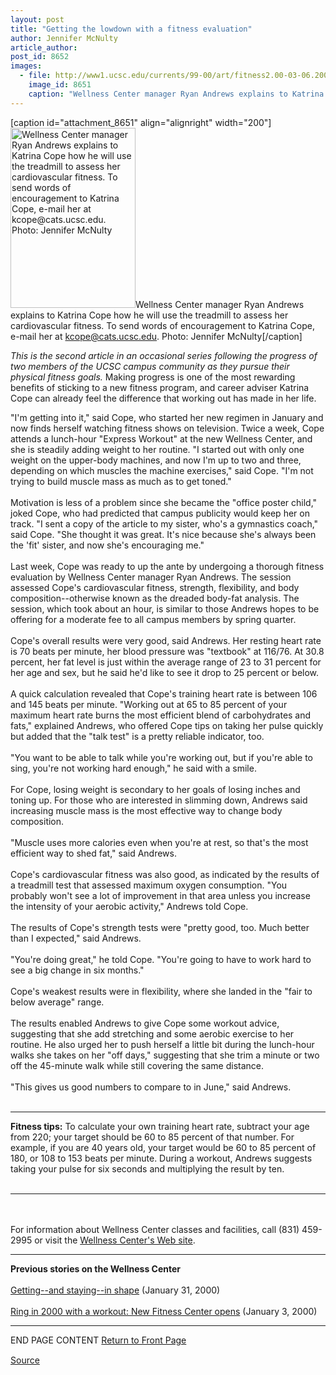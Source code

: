 ```yaml
---
layout: post
title: "Getting the lowdown with a fitness evaluation"
author: Jennifer McNulty
article_author: 
post_id: 8652
images:
  - file: http://www1.ucsc.edu/currents/99-00/art/fitness2.00-03-06.200.jpg
    image_id: 8651
    caption: "Wellness Center manager Ryan Andrews explains to Katrina Cope how he will use the treadmill to assess her cardiovascular fitness. To send words of encouragement to Katrina Cope, e-mail her at kcope@cats.ucsc.edu. Photo: Jennifer McNulty"
---
```


[caption id="attachment_8651" align="alignright" width="200"]<a href="http://dev-ucsc-news.pantheonsite.io/wp-content/uploads/2000/03/fitness2.00-03-06.200.jpg"><img class="size-full wp-image-8651" src="http://dev-ucsc-news.pantheonsite.io/wp-content/uploads/2000/03/fitness2.00-03-06.200.jpg" alt="Wellness Center manager Ryan Andrews explains to Katrina Cope how he will use the treadmill to assess her cardiovascular fitness. To send words of encouragement to Katrina Cope, e-mail her at kcope@cats.ucsc.edu. Photo: Jennifer McNulty" width="200" height="288" /></a>Wellness Center manager Ryan Andrews explains to Katrina Cope how he will use the treadmill to assess her cardiovascular fitness. To send words of encouragement to Katrina Cope, e-mail her at kcope@cats.ucsc.edu. Photo: Jennifer McNulty[/caption]
<p>
  <i>This is the second article in an occasional series following the progress of two members of the UCSC campus community as they pursue their physical fitness goals.</i> Making progress is one of the most rewarding benefits of sticking to a new fitness program, and career adviser Katrina Cope can already feel the difference that working out has made in her life.
</p>"I'm getting into it," said Cope, who started her new regimen in January and now finds herself watching fitness shows on television. Twice a week, Cope attends a lunch-hour "Express Workout" at the new Wellness Center, and she is steadily adding weight to her routine. "I started out with only one weight on the upper-body machines, and now I'm up to two and three, depending on which muscles the machine exercises," said Cope. "I'm not trying to build muscle mass as much as to get toned."<br>
<br>
Motivation is less of a problem since she became the "office poster child," joked Cope, who had predicted that campus publicity would keep her on track. "I sent a copy of the article to my sister, who's a gymnastics coach," said Cope. "She thought it was great. It's nice because she's always been the 'fit' sister, and now she's encouraging me."<br>
<br>
Last week, Cope was ready to up the ante by undergoing a thorough fitness evaluation by Wellness Center manager Ryan Andrews. The session assessed Cope's cardiovascular fitness, strength, flexibility, and body composition--otherwise known as the dreaded body-fat analysis. The session, which took about an hour, is similar to those Andrews hopes to be offering for a moderate fee to all campus members by spring quarter.<br>
<br>
Cope's overall results were very good, said Andrews. Her resting heart rate is 70 beats per minute, her blood pressure was "textbook" at 116/76. At 30.8 percent, her fat level is just within the average range of 23 to 31 percent for her age and sex, but he said he'd like to see it drop to 25 percent or below.<br>
<br>
A quick calculation revealed that Cope's training heart rate is between 106 and 145 beats per minute. "Working out at 65 to 85 percent of your maximum heart rate burns the most efficient blend of carbohydrates and fats," explained Andrews, who offered Cope tips on taking her pulse quickly but added that the "talk test" is a pretty reliable indicator, too.<br>
<br>
"You want to be able to talk while you're working out, but if you're able to sing, you're not working hard enough," he said with a smile.<br>
<br>
For Cope, losing weight is secondary to her goals of losing inches and toning up. For those who are interested in slimming down, Andrews said increasing muscle mass is the most effective way to change body composition.<br>
<br>
"Muscle uses more calories even when you're at rest, so that's the most efficient way to shed fat," said Andrews.<br>
<br>
Cope's cardiovascular fitness was also good, as indicated by the results of a treadmill test that assessed maximum oxygen consumption. "You probably won't see a lot of improvement in that area unless you increase the intensity of your aerobic activity," Andrews told Cope.<br>
<br>
The results of Cope's strength tests were "pretty good, too. Much better than I expected," said Andrews.<br>
<br>
"You're doing great," he told Cope. "You're going to have to work hard to see a big change in six months."<br>
<br>
Cope's weakest results were in flexibility, where she landed in the "fair to below average" range.<br>
<br>
The results enabled Andrews to give Cope some workout advice, suggesting that she add stretching and some aerobic exercise to her routine. He also urged her to push herself a little bit during the lunch-hour walks she takes on her "off days," suggesting that she trim a minute or two off the 45-minute walk while still covering the same distance.<br>
<br>
"This gives us good numbers to compare to in June," said Andrews.<br>
<br>
<hr>
<p>
  <b>Fitness tips:</b> To calculate your own training heart rate, subtract your age from 220; your target should be 60 to 85 percent of that number. For example, if you are 40 years old, your target would be 60 to 85 percent of 180, or 108 to 153 beats per minute. During a workout, Andrews suggests taking your pulse for six seconds and multiplying the result by ten.<br>
  <br>
</p>
<hr>
<br>
<br>
For information about Wellness Center classes and facilities, call (831) 459-2995 or visit the <a href="http://www.ucsc.edu/opers/wellness/pages/wellness_main.html">Wellness Center's Web site</a>.
<hr>
<p>
  <b>Previous stories on the Wellness Center<br></b><br>
  <a href="http://currents.ucsc.edu/99-00/01-31/fitness1.html">Getting--and staying--in shape</a> (January 31, 2000)<br>
  <br>
  <a href="http://currents.ucsc.edu/99-00/01-03/fitness.html">Ring in 2000 with a workout: New Fitness Center opens</a> (January 3, 2000)
</p>
<hr>
<p>
  END PAGE CONTENT <a href="../../index.html">Return to Front Page</a> <img align="bottom" alt=" " border="0" height="1" src="../../images/trans.gif" width="385">
</p>
<p><a href="http://www1.ucsc.edu/currents/99-00/03-06/fitness2.html" title="Permalink to fitness2">Source</a></p>
